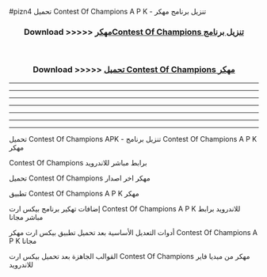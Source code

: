 #pizn4 تحميل Contest Of Champions  A P K - تنزيل برنامج مهكر



<div align="center">
<h3>Download >>>>> <a href="https://runaway1.web.app/?sq=Contest Of Champions ">مهكرContest Of Champions  تنزيل برنامج</a></h3><br>

<h3>Download >>>>> <a href="https://runaway1.web.app/?sq=Contest Of Champions ">تحميل Contest Of Champions  مهكر</a></h3>
</div>


----------------------------------------------------------

----------------------------------------------------------

----------------------------------------------------------

----------------------------------------------------------

----------------------------------------------------------

----------------------------------------------------------

----------------------------------------------------------

تحميل Contest Of Champions  APK - تنزيل برنامج Contest Of Champions  A P K مهكر

Contest Of Champions  برابط مباشر للاندرويد

تحميل Contest Of Champions  مهكر اخر اصدار

تطبيق Contest Of Champions  A P K مهكر

إضافات تهكير برنامج بيكس ارت Contest Of Champions  A P K للاندرويد برابط مباشر مجانا

أدوات التعديل الأساسية بعد تحميل تطبيق بيكس ارت مهكر Contest Of Champions  A P K مجانا

القوالب الجاهزة بعد تحميل بيكس ارت Contest Of Champions  مهكر من ميديا فاير للاندرويد


